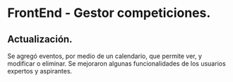 # FrontEnd - Gestor competiciones.
## Actualización.

Se agregó eventos, por medio de un calendario, que permite ver, y modificar o eliminar.
Se mejoraron algunas funcionalidades de los usuarios expertos y aspirantes.
